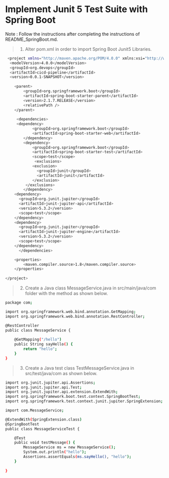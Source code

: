 # Implement Junit 5 Test Suite with Spring Boot

Note : Follow the instructions after completing the instructions of README_SpringBoot.md.

> 1. Alter pom.xml in order to import Spring Boot Junit5 Libraries.

```bash
 <project xmlns="http://maven.apache.org/POM/4.0.0" xmlns:xsi="http://www.w3.org/2001/XMLSchema-instance" xsi:schemaLocation="http://maven.apache.org/POM/4.0.0 http://maven.apache.org/xsd/maven-4.0.0.xsd">
  <modelVersion>4.0.0</modelVersion>
  <groupId>org.devops</groupId>
  <artifactId>cicd-pipeline</artifactId>
  <version>0.0.1-SNAPSHOT</version>
  
    <parent>
        <groupId>org.springframework.boot</groupId>
        <artifactId>spring-boot-starter-parent</artifactId>
        <version>2.1.7.RELEASE</version>
        <relativePath />
    </parent>
  
     <dependencies>
	 <dependency>
            <groupId>org.springframework.boot</groupId>
            <artifactId>spring-boot-starter-web</artifactId>
        </dependency>
        <dependency>
            <groupId>org.springframework.boot</groupId>
            <artifactId>spring-boot-starter-test</artifactId>
            <scope>test</scope>
             <exclusions>
		    <exclusion>
		      <groupId>junit</groupId>
		      <artifactId>junit</artifactId>
		    </exclusion>
	     </exclusions>
        </dependency>
	<dependency>
	  <groupId>org.junit.jupiter</groupId>
	  <artifactId>junit-jupiter-api</artifactId>
	  <version>5.3.2</version>
	  <scope>test</scope>
	</dependency>
	<dependency>
	  <groupId>org.junit.jupiter</groupId>
	  <artifactId>junit-jupiter-engine</artifactId>
	  <version>5.3.2</version>
	  <scope>test</scope>
	</dependency>
      </dependencies>

	<properties>
	    <maven.compiler.source>1.8</maven.compiler.source>
	</properties>
   
</project>
```

> 2. Create a Java class MessageService.java in src/main/java/com folder with the method as shown below.
```bash
package com;

import org.springframework.web.bind.annotation.GetMapping;
import org.springframework.web.bind.annotation.RestController;

@RestController
public class MessageService {
	
	@GetMapping("/hello")
	public String sayHello() {
		return "hello";
	}
}


```

> 3. Create a Java test class TestMessageService.java in src/test/java/com as shown below.

```bash
import org.junit.jupiter.api.Assertions;
import org.junit.jupiter.api.Test;
import org.junit.jupiter.api.extension.ExtendWith;
import org.springframework.boot.test.context.SpringBootTest;
import org.springframework.test.context.junit.jupiter.SpringExtension;

import com.MessageService;

@ExtendWith(SpringExtension.class)
@SpringBootTest
public class MessageServiceTest {

	@Test
	public void testMessage() {
		MessageService ms = new MessageService();
		System.out.println("hello");
		Assertions.assertEquals(ms.sayHello(), "hello");
	}
	
}

```

